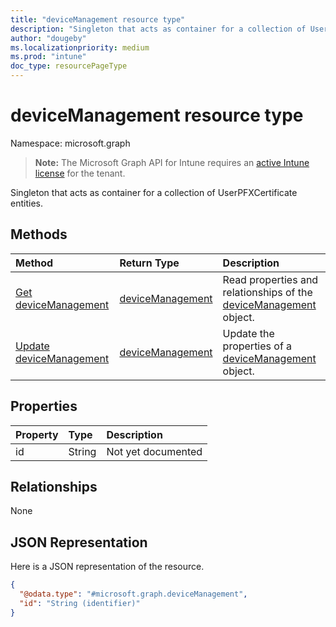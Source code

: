 ```yaml
---
title: "deviceManagement resource type"
description: "Singleton that acts as container for a collection of UserPFXCertificate entities."
author: "dougeby"
ms.localizationpriority: medium
ms.prod: "intune"
doc_type: resourcePageType
---
```


# deviceManagement resource type

Namespace: microsoft.graph

> **Note:** The Microsoft Graph API for Intune requires an [active Intune license](https://go.microsoft.com/fwlink/?linkid=839381) for the tenant.

Singleton that acts as container for a collection of UserPFXCertificate entities.

## Methods
|Method|Return Type|Description|
|:---|:---|:---|
|[Get deviceManagement](../api/intune-raimportcerts-devicemanagement-get.md)|[deviceManagement](../resources/intune-raimportcerts-devicemanagement.md)|Read properties and relationships of the [deviceManagement](../resources/intune-raimportcerts-devicemanagement.md) object.|
|[Update deviceManagement](../api/intune-raimportcerts-devicemanagement-update.md)|[deviceManagement](../resources/intune-raimportcerts-devicemanagement.md)|Update the properties of a [deviceManagement](../resources/intune-raimportcerts-devicemanagement.md) object.|

## Properties
|Property|Type|Description|
|:---|:---|:---|
|id|String|Not yet documented|

## Relationships
None

## JSON Representation
Here is a JSON representation of the resource.
<!-- {
  "blockType": "resource",
  "keyProperty": "id",
  "@odata.type": "microsoft.graph.deviceManagement"
}
-->
``` json
{
  "@odata.type": "#microsoft.graph.deviceManagement",
  "id": "String (identifier)"
}
```




